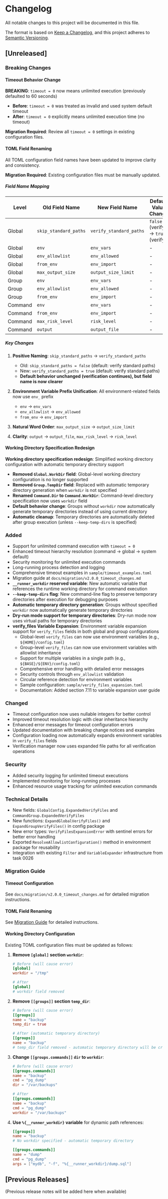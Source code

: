 # Changelog

All notable changes to this project will be documented in this file.

The format is based on [Keep a Changelog](https://keepachangelog.com/en/1.0.0/),
and this project adheres to [Semantic Versioning](https://semver.org/spec/v2.0.0.html).

## [Unreleased]

### Breaking Changes

#### Timeout Behavior Change

**BREAKING**: `timeout = 0` now means unlimited execution (previously defaulted to 60 seconds)

- **Before**: `timeout = 0` was treated as invalid and used system default timeout
- **After**: `timeout = 0` explicitly means unlimited execution time (no timeout)

**Migration Required**: Review all `timeout = 0` settings in existing configuration files.

#### TOML Field Renaming

All TOML configuration field names have been updated to improve clarity and consistency.

**Migration Required**: Existing configuration files must be manually updated.

##### Field Name Mapping

| Level | Old Field Name | New Field Name | Default Value Change |
|-------|----------------|----------------|---------------------|
| Global | `skip_standard_paths` | `verify_standard_paths` | `false` (verify) → `true` (verify) |
| Global | `env` | `env_vars` | - |
| Global | `env_allowlist` | `env_allowed` | - |
| Global | `from_env` | `env_import` | - |
| Global | `max_output_size` | `output_size_limit` | - |
| Group | `env` | `env_vars` | - |
| Group | `env_allowlist` | `env_allowed` | - |
| Group | `from_env` | `env_import` | - |
| Command | `env` | `env_vars` | - |
| Command | `from_env` | `env_import` | - |
| Command | `max_risk_level` | `risk_level` | - |
| Command | `output` | `output_file` | - |

##### Key Changes

1. **Positive Naming**: `skip_standard_paths` → `verify_standard_paths`
   - Old: `skip_standard_paths = false` (default: verify standard paths)
   - New: `verify_standard_paths = true` (default: verify standard paths)
   - **Default behavior unchanged (verification continues), but field name is now clearer**

2. **Environment Variable Prefix Unification**: All environment-related fields now use `env_` prefix
   - `env` → `env_vars`
   - `env_allowlist` → `env_allowed`
   - `from_env` → `env_import`

3. **Natural Word Order**: `max_output_size` → `output_size_limit`

4. **Clarity**: `output` → `output_file`, `max_risk_level` → `risk_level`

#### Working Directory Specification Redesign

**Working directory specification redesign**: Simplified working directory configuration with automatic temporary directory support
- **Removed `Global.WorkDir` field**: Global-level working directory configuration is no longer supported
- **Removed `Group.TempDir` field**: Replaced with automatic temporary directory generation when `workdir` is not specified
- **Renamed `Command.Dir` to `Command.WorkDir`**: Command-level directory specification now uses `workdir` field
- **Default behavior change**: Groups without `workdir` now automatically generate temporary directories instead of using current directory
- **Automatic cleanup**: Temporary directories are automatically deleted after group execution (unless `--keep-temp-dirs` is specified)

### Added

- Support for unlimited command execution with `timeout = 0`
- Enhanced timeout hierarchy resolution (command → global → system default)
- Security monitoring for unlimited execution commands
- Long-running process detection and logging
- Comprehensive timeout examples in `sample/timeout_examples.toml`
- Migration guide at `docs/migration/v2.0.0_timeout_changes.md`
- **`__runner_workdir` reserved variable**: New automatic variable that references the runtime working directory for command execution
- **`--keep-temp-dirs` flag**: New command-line flag to preserve temporary directories after execution for debugging purposes
- **Automatic temporary directory generation**: Groups without specified `workdir` now automatically generate temporary directories
- **Dry-run mode support for temporary directories**: Dry-run mode now uses virtual paths for temporary directories
- **verify_files Variable Expansion**: Environment variable expansion support for `verify_files` fields in both global and group configurations
  - Global-level `verify_files` can now use environment variables (e.g., `${HOME}/config.toml`)
  - Group-level `verify_files` can now use environment variables with allowlist inheritance
  - Support for multiple variables in a single path (e.g., `${BASE}/${ENV}/config.toml`)
  - Comprehensive error handling with detailed error messages
  - Security controls through `env_allowlist` validation
  - Circular reference detection for environment variables
  - Sample configuration: `sample/verify_files_expansion.toml`
  - Documentation: Added section 7.11 to variable expansion user guide

### Changed

- Timeout configuration now uses nullable integers for better control
- Improved timeout resolution logic with clear inheritance hierarchy
- Enhanced error messages for timeout configuration errors
- Updated documentation with breaking change notices and examples
- Configuration loading now automatically expands environment variables in `verify_files` fields
- Verification manager now uses expanded file paths for all verification operations

### Security

- Added security logging for unlimited timeout executions
- Implemented monitoring for long-running processes
- Enhanced resource usage tracking for unlimited execution commands

### Technical Details

- New fields: `GlobalConfig.ExpandedVerifyFiles` and `CommandGroup.ExpandedVerifyFiles`
- New functions: `ExpandGlobalVerifyFiles()` and `ExpandGroupVerifyFiles()` in config package
- New error types: `VerifyFilesExpansionError` with sentinel errors for better error handling
- Exported `ResolveAllowlistConfiguration()` method in environment package for reusability
- Integration with existing `Filter` and `VariableExpander` infrastructure from task 0026

### Migration Guide

#### Timeout Configuration

See `docs/migration/v2.0.0_timeout_changes.md` for detailed migration instructions.

#### TOML Field Renaming

See [Migration Guide](docs/migration/toml_field_renaming.en.md) for detailed instructions.

#### Working Directory Configuration

Existing TOML configuration files must be updated as follows:

1. **Remove `[global]` section `workdir`**:
   ```toml
   # Before (will cause error)
   [global]
   workdir = "/tmp"

   # After
   [global]
   # workdir field removed
   ```

2. **Remove `[[groups]]` section `temp_dir`**:
   ```toml
   # Before (will cause error)
   [[groups]]
   name = "backup"
   temp_dir = true

   # After (automatic temporary directory)
   [[groups]]
   name = "backup"
   # temp_dir field removed - automatic temporary directory will be created
   ```

3. **Change `[[groups.commands]]` `dir` to `workdir`**:
   ```toml
   # Before (will cause error)
   [[groups.commands]]
   name = "backup"
   cmd = "pg_dump"
   dir = "/var/backups"

   # After
   [[groups.commands]]
   name = "backup"
   cmd = "pg_dump"
   workdir = "/var/backups"
   ```

4. **Use `%{__runner_workdir}` variable** for dynamic path references:
   ```toml
   [[groups]]
   name = "backup"
   # No workdir specified - automatic temporary directory

   [[groups.commands]]
   name = "dump"
   cmd = "pg_dump"
   args = ["mydb", "-f", "%{__runner_workdir}/dump.sql"]
   ```

## [Previous Releases]

(Previous release notes will be added here when available)

